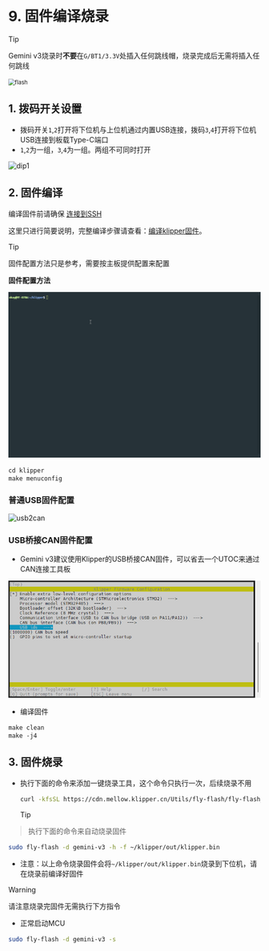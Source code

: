 # 9. 固件编译烧录

> [!TIP]
> Gemini v3烧录时**不要**在``G/BT1/3.3V``处插入任何跳线帽，烧录完成后无需将插入任何跳线

<img src="../../images/boards/fly_gemini_v3/flash.png" alt="flash" style="zoom:80%;" />

## 1. 拨码开关设置

* 拨码开关``1``,``2``打开将下位机与上位机通过内置USB连接，拨码``3``,``4``打开将下位机USB连接到板载Type-C端口
* ``1``,``2``为一组，``3``,``4``为一组。两组不可同时打开

![dip1](../../images/boards/fly_gemini_v3/dip1.png)

## 2. 固件编译

编译固件前请确保 [连接到SSH](/board/fly_gemini/host/FLY_π_ssh.md "点击即可跳转")

这里只进行简要说明，完整编译步骤请查看：[编译klipper固件](/board/fly_super8/firmware?id=_1-编译klipper固件 "点击即可跳转")。

> [!TIP]
> 固件配置方法只是参考，需要按主板提供配置来配置

**固件配置方法**

![MAKE](../../images/adv/make.gif)

```
cd klipper
make menuconfig
```

<!-- tabs:start -->

### ****普通USB固件配置****

![usb2can](../../images/boards/fly_gemini_v3/usb.png ":no-zooom")



### ****USB桥接CAN固件配置****

* Gemini v3建议使用Klipper的USB桥接CAN固件，可以省去一个UTOC来通过CAN连接工具板

![usb2can](../../images/boards/fly_gemini_v3/usb2can.png ":no-zooom")

<!-- tabs:end -->

* 编译固件

```
make clean
make -j4
```



## 3. 固件烧录

* 执行下面的命令来添加一键烧录工具，这个命令只执行一次，后续烧录不用

  ```bash
  curl -kfsSL https://cdn.mellow.klipper.cn/Utils/fly-flash/fly-flash_install.sh | sudo bash -s -- "gemini-v3"
  ```


  > [!TIP]
> 执行下面的命令来自动烧录固件

```bash
sudo fly-flash -d gemini-v3 -h -f ~/klipper/out/klipper.bin
```

* 注意：以上命令烧录固件会将``~/klipper/out/klipper.bin``烧录到下位机，请在烧录前编译好固件

>[!Warning]
>请注意烧录完固件无需执行下方指令

* 正常启动MCU

```bash
sudo fly-flash -d gemini-v3 -s
```
